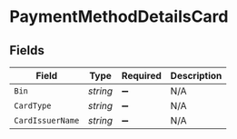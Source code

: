 # PaymentMethodDetailsCard


## Fields

| Field              | Type               | Required           | Description        |
| ------------------ | ------------------ | ------------------ | ------------------ |
| `Bin`              | *string*           | :heavy_minus_sign: | N/A                |
| `CardType`         | *string*           | :heavy_minus_sign: | N/A                |
| `CardIssuerName`   | *string*           | :heavy_minus_sign: | N/A                |